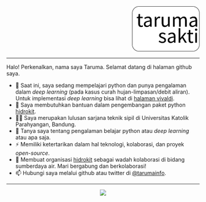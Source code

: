 <div align="right">
  <a href="https://github.com/taruma"><img src="https://github.com/taruma/taruma/raw/master/logo.png" width="35%"/></a>
</div>

<hr>

Halo! Perkenalkan, nama saya Taruma. Selamat datang di halaman github saya. 

- 🌱 Saat ini, saya sedang mempelajari python dan punya pengalaman dalam _deep learning_ (pada kasus curah hujan-limpasan/debit aliran). Untuk implementasi _deep learning_ bisa lihat di [halaman vivaldi](https://taruma.github.io/vivaldi/laporan-implementasi). 
- 🤔 Saya membutuhkan bantuan dalam pengembangan paket python [hidrokit](//github.com/hidrokit/hidrokit).
- 👨‍🎓 Saya merupakan lulusan sarjana teknik sipil di Universitas Katolik Parahyangan, Bandung. 
- 💬 Tanya saya tentang pengalaman belajar python atau _deep learning_ atau apa saja.
- ⚡ Memiliki ketertarikan dalam hal teknologi, kolaborasi, dan proyek _open-source_. 
- 👯 Membuat organisasi [hidrokit](//github.com/hidrokit) sebagai wadah kolaborasi di bidang sumberdaya air. Mari bergabung dan berkolaborasi!
- 📫 Hubungi saya melalui github atau twitter di [@tarumainfo](//twitter.com/tarumainfo). 

<hr>

<div align="center">
  <a href="https://github.com/taruma"><img src="https://github-readme-stats.vercel.app/api?username=taruma&show_icons=true&layout=compact&hide_title=true" /></a>
</div>
